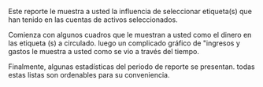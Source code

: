 Este reporte le muestra a usted la influencia de seleccionar etiqueta(s) que han tenido en las cuentas de activos seleccionados.

Comienza con algunos cuadros que le muestran a usted como el dinero en las etiqueta (s) a circulado. luego un complicado gráfico de "ingresos y gastos le muestra a usted como se vio a través del tiempo.

Finalmente, algunas estadísticas del periodo de reporte se presentan. todas estas listas son ordenables para su conveniencia.